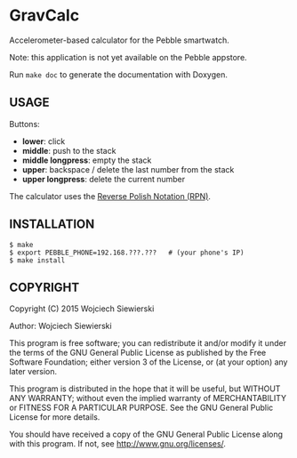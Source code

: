 GravCalc
========

Accelerometer-based calculator for the Pebble smartwatch.

Note: this application is not yet available on the Pebble appstore.

Run `make doc` to generate the documentation with Doxygen.

USAGE
-----

Buttons:  
- **lower**: click  
- **middle**: push to the stack  
- **middle longpress**: empty the stack  
- **upper**: backspace / delete the last number from the stack  
- **upper longpress**: delete the current number

The calculator uses the
[Reverse Polish Notation (RPN)](http://en.wikipedia.org/wiki/Reverse_Polish_notation).

INSTALLATION
------------

    $ make
    $ export PEBBLE_PHONE=192.168.???.???   # (your phone's IP)
    $ make install

COPYRIGHT
---------

Copyright (C) 2015 Wojciech Siewierski <wojciech dot siewierski at onet dot pl>

Author: Wojciech Siewierski <wojciech dot siewierski at onet dot pl>

This program is free software; you can redistribute it and/or
modify it under the terms of the GNU General Public License
as published by the Free Software Foundation; either version 3
of the License, or (at your option) any later version.

This program is distributed in the hope that it will be useful,
but WITHOUT ANY WARRANTY; without even the implied warranty of
MERCHANTABILITY or FITNESS FOR A PARTICULAR PURPOSE.  See the
GNU General Public License for more details.

You should have received a copy of the GNU General Public License
along with this program. If not, see <http://www.gnu.org/licenses/>.

